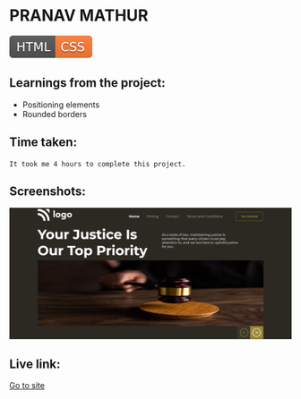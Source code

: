 # PRANAV MATHUR

![technology used](./HTML-CSS-orange.svg)

## Learnings from the project:

- Positioning elements
- Rounded borders

## Time taken:

    It took me 4 hours to complete this project.

## Screenshots:

![screencapture](./screencapture-3.png)

## Live link:

[Go to site](https://law-home-page-03.netlify.app/)
